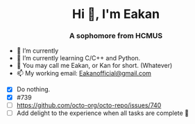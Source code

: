 <h1 align="center">Hi 👋, I'm Eakan</h1>
<h3 align="center">A sophomore from HCMUS</h3>

- 🔭 I’m currently 
- 🌱 I’m currently learning C/C++ and Python.
- 👯 You may call me Eakan, or Kan for short. (Whatever)
- 📫 My working email: Eakanofficial@gmail.com


- [x] Do nothing.
- [x] #739
- [ ] https://github.com/octo-org/octo-repo/issues/740
- [ ] Add delight to the experience when all tasks are complete :tada:
